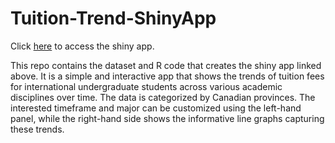 # Tuition-Trend-ShinyApp
Click [here](https://zhang-yiran.shinyapps.io/international_undergrad_tuition/) to access the shiny app.

This repo contains the dataset and R code that creates the shiny app linked above. It is a simple and interactive app that shows the trends of tuition fees for international undergraduate students across various academic disciplines over time. The data is categorized by Canadian provinces. The interested timeframe and major can be customized using the left-hand panel, while the right-hand side shows the informative line graphs capturing these trends.
